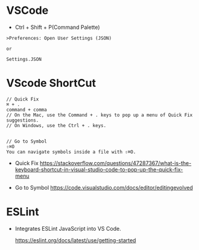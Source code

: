 # VSCode

- Ctrl + Shift + P(Command Palette)

```
>Preferences: Open User Settings (JSON)

or

Settings.JSON

```

# VScode ShortCut

```
// Quick Fix
⌘ + .
command + comma
// On the Mac, use the Command + . keys to pop up a menu of Quick Fix suggestions.
// On Windows, use the Ctrl + . keys.


// Go to Symbol
⇧⌘O
You can navigate symbols inside a file with ⇧⌘O. 
```

- Quick Fix https://stackoverflow.com/questions/47287367/what-is-the-keyboard-shortcut-in-visual-studio-code-to-pop-up-the-quick-fix-menu

- Go to Symbol https://code.visualstudio.com/docs/editor/editingevolved

# ESLint

- Integrates ESLint JavaScript into VS Code.

  https://eslint.org/docs/latest/use/getting-started
